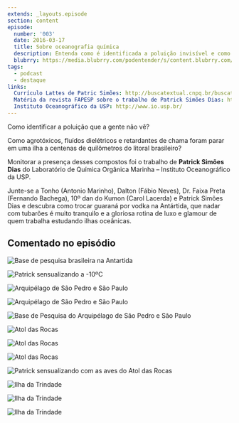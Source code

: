 ```yaml
---
extends: _layouts.episode
section: content
episode:
  number: '003'
  date: 2016-03-17
  title: Sobre oceanografia química
  description: Entenda como é identificada a poluição invisível e como agrotóxicos e outros poluentes foram parar em uma ilha há centenas de quilômetros do litoral brasileiro. 
  blubrry: https://media.blubrry.com/podentender/s/content.blubrry.com/podentender/PODEntender_003_sobre_oceanografia_quimica.mp3
tags:
  - podcast
  - destaque
links:
  Currículo Lattes de Patric Simões: http://buscatextual.cnpq.br/buscatextual/visualizacv.do?id=K4262622Y4
  Matéria da revista FAPESP sobre o trabalho de Patrick Simões Dias: http://revistapesquisa.fapesp.br/2013/07/26/poluicao-que-vem-de-longe/
  Instituto Oceanográfico da USP: http://www.io.usp.br/
---
```


Como identificar a poluição que a gente não vê?

Como agrotóxicos, fluídos dielétricos e retardantes de chama
foram parar em uma ilha a centenas de quilômetros do litoral
brasileiro?

Monitorar a presença desses compostos foi o trabalho de
**Patrick Simões Dias** do Laboratório de Química Orgânica Marinha
– Instituto Oceanográfico da USP.

Junte-se a Tonho (Antonio Marinho), Dalton (Fábio Neves),
Dr. Faixa Preta (Fernando Bachega), 10º dan do Kumon (Carol Lacerda)
e Patrick Simões Dias e descubra como trocar guaraná por vodka na
Antártida, que nadar com tubarões é muito tranquilo e a
gloriosa rotina de luxo e glamour de quem trabalha estudando
ilhas oceânicas.

## Comentado no episódio

![Base de pesquisa brasileira na Antartida](/assets/images/episode/003/base-pesquisa-brasileira-antartida.jpg)

![Patrick sensualizando a -10ºC](/assets/images/episode/003/patrick-sensualizando-a-menos-dez.jpg)

![Arquipélago de São Pedro e São Paulo](/assets/images/episode/003/arquipelago-de-sao-pedro-e-sao-paulo.jpg)

![Arquipélago de São Pedro e São Paulo](/assets/images/episode/003/arquipelago-de-sao-pedro-e-sao-paulo-2.jpg)

![Base de Pesquisa do Arquipélago de São Pedro e São Paulo](/assets/images/episode/003/base-de-pesquisa-do-arquipelago-de-sao-pedro-e-sao-paulo.jpg)

![Atol das Rocas](/assets/images/episode/003/atol-das-rocas.jpg)

![Atol das Rocas](/assets/images/episode/003/atol-das-rocas-2.jpg)

![Atol das Rocas](/assets/images/episode/003/atol-das-rocas-3.jpg)

![Patrick sensualizando com as aves do Atol das Rocas](/assets/images/episode/003/patrick-aves-atol-das-rocas.jpg)

![Ilha da Trindade](/assets/images/episode/003/ilha-da-trindade.jpg)

![Ilha da Trindade](/assets/images/episode/003/ilha-da-trindade-2.jpg)

![Ilha da Trindade](/assets/images/episode/003/ilha-da-trindade-3.jpg)
